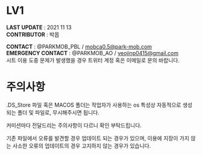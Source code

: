 # LV1

**LAST UPDATE** : 2021 11 13  
**CONTRIBUTOR** : 박몹

**CONTACT** : @PARKMOB_PBL / mobca0.5@park-mob.com         
**EMERGENCY CONTACT** : @PARKMOB_AO / yeojinp0415@gmail.com  
시트 이용 도중 문제가 발생했을 경우 트위터 계정 혹은 이메일로 문의 바랍니다.

# 주의사항

.DS_Store 파일 혹은 MACOS 폴더는 작업자가 사용하는 os 특성상 자동적으로 생성되는 폴더 및 파일로, 무시해주시면 됩니다.

커미션마다 전달드리는 주의사항이 다르니 확인 부탁드립니다.

기존 파일에서 오류를 발견할 경우 업데이트 되는 경우가 있으며, 이용에 지장이 가지 않는 사소한 오류의 업데이트의 경우 고지하지 않는 경우가 있습니다.
